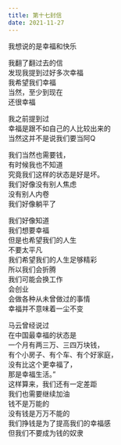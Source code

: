 ```yaml
---      
title: 第十七封信        
date: 2021-11-27
---              
```





我想说的是幸福和快乐  
  
  
我翻了翻过去的信  
发现我提到过好多次幸福  
我希望我们幸福  
当然，至少到现在  
还很幸福  
  
  
我之前提到过  
幸福是跟不如自己的人比较出来的    
当然这并不是说我们要当阿Q   


我们当然也需要钱，  
有时候我也不知道  
究竟我们这样的状态是好是坏。  
我们好像没有别人焦虑  
没有别人内卷  
我们好像躺平了  
  
  
我们好像知道  
我们想要幸福  
但是也希望我们的人生  
不要太平凡  
我们希望我们的人生足够精彩  
所以我们会折腾  
我们可能会换工作  
会创业  
会做各种从未曾做过的事情  
幸福并不意味着一尘不变  
  
  
  
马云曾经说过  
在中国最幸福的状态是  
一个月有两三万、三四万块钱，  
有个小房子、有个车、有个好家庭，  
没有比这个更幸福了，  
那是幸福生活。”  
这样算来，我们还有一定差距  
我们也需要继续加油  
钱不是万能的  
没有钱是万万不能的  
我们挣钱是为了提高我们的幸福感  
但我们不要成为钱的奴隶  
  
  
